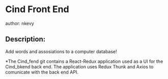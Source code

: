 Cind Front End
===============
author: nkevy


Description:
------------
Add words and assosiations to a computer database! 

*The Cind_fend git contains a React-Redux application used as a UI for the Cind_bkend back end. The application uses Redux Thunk and Axios to comunicate with the back end API. 
